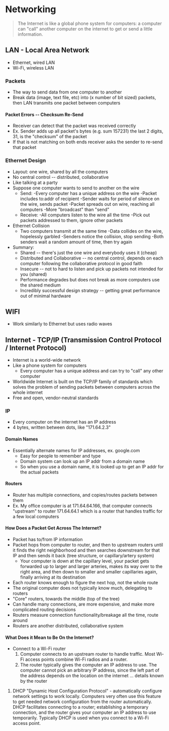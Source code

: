 # Networking
> The Internet is like a global phone system for computers: a computer can "call" another computer on the internet to get or send a little information.

## LAN - Local Area Network
- Ethernet, wired LAN
- Wi-Fi, wireless LAN

### Packets
- The way to send data from one computer to another
- Break data (image, text file, etc) into (x number of bit sized) packets, then LAN transmits one packet between computers

#### Packet Errors -- Checksum Re-Send
- Receiver can detect that the packet was received correctly
 - Ex. Sender adds up all packet's bytes (e.g. sum 157231) the last 2 digits, 31, is the "checksum" of the packet
 - If that is not matching on both ends receiver asks the sender to re-send that packet

### Ethernet Design
- Layout: one wire, shared by all the computers
- No central control -- distributed, collaborative
- Like talking at a party
- Suppose one computer wants to send to another on the wire
  - Send:
    -Every computer has a unique address on the wire
    -Packet includes to:addr of recipient
    -Sender waits for period of silence on the wire, sends packet
    -Packet spreads out on wire, reaching all computers
    -More "broadcast" than "send"
  - Receive:
    -All computers listen to the wire all the time
    -Pick out packets addressed to them, ignore other packets
- Ethernet Collision
  - Two computers transmit at the same time
    -Data collides on the wire, hopelessly garbled
    -Senders notice the collision, stop sending
    -Both senders wait a random amount of time, then try again
- Summary:
  - Shared -- there's just the one wire and everybody uses it (cheap)
  - Distributed and Collaborative -- no central control, depends on each computer following the collaborative protocol in good faith
  - Insecure -- not to hard to listen and pick up packets not intended for you (shared)
  - Performance degrades but does not break as more computers use the shared medium
  - Incredibly successful design strategy -- getting great performance out of minimal hardware

## WIFI
- Work similarly to Ethernet but uses radio waves

## Internet - TCP/IP (Transmission Control Protocol / Internet Protocol)
- Internet is a world-wide network
- Like a phone system for computers
  - Every computer has a unique address and can try to "call" any other computer
- Worldwide Internet is built on the TCP/IP family of standards which solves the problem of sending packets between computers across the whole internet
- Free and open, vendor-neutral standards

### IP
- Every computer on the internet has an IP address
- 4 bytes, written between dots, like "171.64.2.3"

#### Domain Names
- Essentially alternate names for IP addresses, ex. google.com
  - Easy for people to remember and type
  - Domain system can look up an IP addr from a domain name
  - So when you use a domain name, it is looked up to get an IP addr for the actual packets

#### Routers
- Router has multiple connections, and copies/routes packets between them
- Ex. My office computer is at 171.64.64.166, that computer connects "upstream" to router 171.64.64.1 which is a router that handles traffic for a few local computers

#### How Does a Packet Get Across The Internet?
- Packet has to/from IP information
- Packet hops from computer to router, and then to upstream routers until it finds the right neighborhood and then searches downstream for that IP and then sends it back (tree structure, or capillary/artery system)
  - Your computer is down at the capillary level, your packet gets forwarded up to larger and larger arteries, makes its way over to the right area, and then down to smaller and smaller capillaries again, finally arriving at its destination
- Each router knows enough to figure the next hop, not the whole route
- The original computer does not typically know much, delegating to routers
- "Core" routers, towards the middle (top of the tree)
 - Can handle many connections, are more expensive, and make more complicated routing decisions
- Routers measure connection functionality/breakage all the time, route around
- Routers are another distributed, collaborative system

#### What Does it Mean to Be On the Internet?
- Connect to a Wi-Fi router
  1. Computer connects to an upstream router to handle traffic. Most Wi-Fi access points combine Wi-Fi radios and a router.
  1. The router typically gives the computer an IP address to use. The computer cannot pick an arbitrary IP address, since the left part of the address depends on the location on the internet ... details known by the router
1. DHCP "Dynamic Host Configuration Protocol" - automatically configure network settings to work locally. Computers very often use this feature to get needed network configuration from the router automatically. DHCP facilitates connecting to a router; establishing a temporary connection, and the router gives your computer an IP address to use temporarily. Typically DHCP is used when you connect to a Wi-Fi access point.
